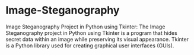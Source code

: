 # Image-Steganography
Image Steganography Project in Python using Tkinter: The Image Steganography project in Python using Tkinter is a program that hides secret data within an image while preserving its visual appearance. Tkinter is a Python library used for creating graphical user interfaces (GUIs).
